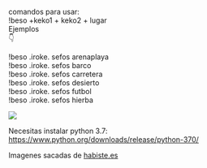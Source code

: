 comandos para usar:
<br>
!beso +keko1 + keko2 + lugar 
<br>
Ejemplos
<br>
👇


!beso .iroke. sefos arenaplaya
<br>
!beso .iroke. sefos barco
<br>
!beso .iroke. sefos carretera
<br>
!beso .iroke. sefos desierto
<br>
!beso .iroke. sefos futbol
<br>
!beso .iroke. sefos hierba

<img src="https://i.imgur.com/SAzJCOH.png">


Necesitas instalar python 3.7: https://www.python.org/downloads/release/python-370/


Imagenes sacadas de <a href="https://habsite.es">habiste.es</a>
